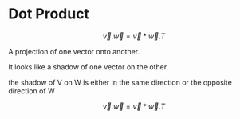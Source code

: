 # Dot Product

$$ \vec v . \vec w  = \vec v * \vec w.T $$

A projection of one vector onto another.

It looks like a shadow of one vector on the other.

the shadow of V on W is either in the same direction or the opposite direction of W

$$ \vec v . \vec w  = \vec v * \vec w.T $$